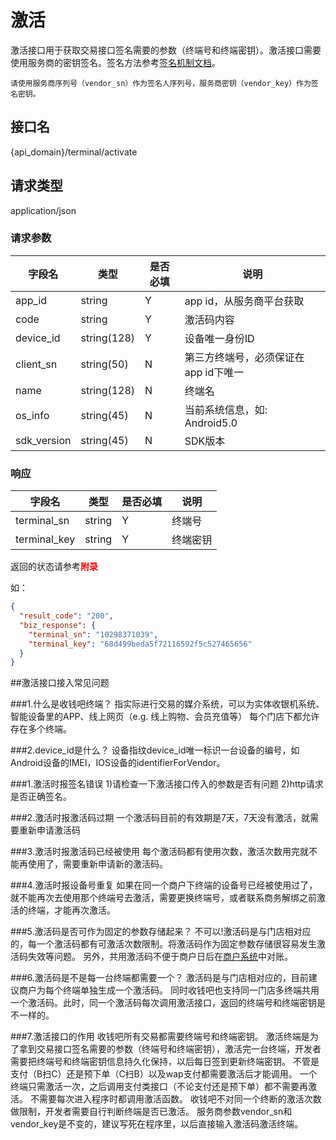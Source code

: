 # 激活
激活接口用于获取交易接口签名需要的参数（终端号和终端密钥）。激活接口需要使用服务商的密钥签名。签名方法参考[签名机制文档](https://wosai.gitbooks.io/shouqianba-doc/content/zh-cn/api/sign.html)。

	请使用服务商序列号（vendor_sn）作为签名人序列号，服务商密钥（vendor_key）作为签名密钥。
## 接口名
{api_domain}/terminal/activate
## 请求类型
application/json
### 请求参数
字段名 | 类型 | 是否必填 | 说明
------ | ----- | -----| -----
app_id | string | Y | app id，从服务商平台获取
code | string | Y | 激活码内容
device_id | string(128) | Y | 设备唯一身份ID
client_sn | string(50) | N | 第三方终端号，必须保证在app id下唯一
name | string(128) | N | 终端名
os_info | string(45) | N |当前系统信息，如: Android5.0
sdk_version | string(45) | N | SDK版本

### 响应
字段名 | 类型 | 是否必填 | 说明
------ | ----- | -----| -----
terminal_sn | string | Y | 终端号
terminal_key | string | Y | 终端密钥

返回的状态请参考<font color="red">**附录**</font>

如：

```json
{
  "result_code": "200",
  "biz_response": {
    "terminal_sn": "10298371039",
    "terminal_key": "68d499beda5f72116592f5c527465656"
  }
}
```
##激活接口接入常见问题

###1.什么是收钱吧终端？
指实际进行交易的媒介系统，可以为实体收银机系统、智能设备里的APP、线上网页（e.g. 线上购物、会员充值等）
每个门店下都允许存在多个终端。

###2.device_id是什么？
设备指纹device_id唯一标识一台设备的编号，如Android设备的IMEI，IOS设备的identifierForVendor。


###1.激活时报签名错误
    1)请检查一下激活接口传入的参数是否有问题
    2)http请求是否正确签名。
    
###2.激活时报激活码过期
    一个激活码目前的有效期是7天，7天没有激活，就需要重新申请激活码

###3.激活时报激活码已经被使用
   每个激活码都有使用次数，激活次数用完就不能再使用了，需要重新申请新的激活码。
   
###4.激活时报设备号重复
   如果在同一个商户下终端的设备号已经被使用过了，就不能再次去使用那个终端号去激活，需要更换终端号，或者联系商务解绑之前激活的终端，才能再次激活。
   
###5.激活码是否可作为固定的参数存储起来？
不可以!激活码是与门店相对应的，每一个激活码都有可激活次数限制。将激活码作为固定参数存储很容易发生激活码失效等问题。
另外，共用激活码不便于商户日后在[商户系统](http://s.shouqianba.com/#/order)中对账。

###6.激活码是不是每一台终端都需要一个？
激活码是与门店相对应的，目前建议商户为每个终端单独生成一个激活码。
同时收钱吧也支持同一门店多终端共用一个激活码。此时，同一个激活码每次调用激活接口，返回的终端号和终端密钥是不一样的。

###7.激活接口的作用
收钱吧所有交易都需要终端号和终端密钥。
激活终端是为了拿到交易接口签名需要的参数（终端号和终端密钥），激活完一台终端，开发者需要把终端号和终端密钥信息持久化保持，以后每日签到更新终端密钥。
不管是支付（B扫C）还是预下单（C扫B）以及wap支付都需要激活后才能调用。
一个终端只需激活一次，之后调用支付类接口（不论支付还是预下单）都不需要再激活。
	不需要每次进入程序时都调用激活函数。
	收钱吧不对同一个终断的激活次数做限制，开发者需要自行判断终端是否已激活。
	服务商参数vendor_sn和vendor_key是不变的，建议写死在程序里，以后直接输入激活码激活终端。
   

